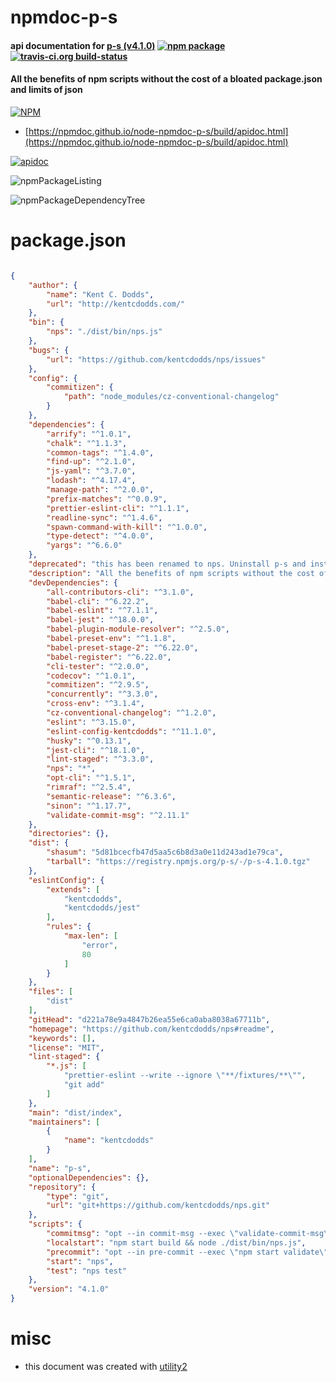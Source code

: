 # npmdoc-p-s

#### api documentation for  [p-s (v4.1.0)](https://github.com/kentcdodds/nps#readme)  [![npm package](https://img.shields.io/npm/v/npmdoc-p-s.svg?style=flat-square)](https://www.npmjs.org/package/npmdoc-p-s) [![travis-ci.org build-status](https://api.travis-ci.org/npmdoc/node-npmdoc-p-s.svg)](https://travis-ci.org/npmdoc/node-npmdoc-p-s)

#### All the benefits of npm scripts without the cost of a bloated package.json and limits of json

[![NPM](https://nodei.co/npm/p-s.png?downloads=true&downloadRank=true&stars=true)](https://www.npmjs.com/package/p-s)

- [https://npmdoc.github.io/node-npmdoc-p-s/build/apidoc.html](https://npmdoc.github.io/node-npmdoc-p-s/build/apidoc.html)

[![apidoc](https://npmdoc.github.io/node-npmdoc-p-s/build/screenCapture.buildCi.browser.%252Ftmp%252Fbuild%252Fapidoc.html.png)](https://npmdoc.github.io/node-npmdoc-p-s/build/apidoc.html)

![npmPackageListing](https://npmdoc.github.io/node-npmdoc-p-s/build/screenCapture.npmPackageListing.svg)

![npmPackageDependencyTree](https://npmdoc.github.io/node-npmdoc-p-s/build/screenCapture.npmPackageDependencyTree.svg)



# package.json

```json

{
    "author": {
        "name": "Kent C. Dodds",
        "url": "http://kentcdodds.com/"
    },
    "bin": {
        "nps": "./dist/bin/nps.js"
    },
    "bugs": {
        "url": "https://github.com/kentcdodds/nps/issues"
    },
    "config": {
        "commitizen": {
            "path": "node_modules/cz-conventional-changelog"
        }
    },
    "dependencies": {
        "arrify": "^1.0.1",
        "chalk": "^1.1.3",
        "common-tags": "^1.4.0",
        "find-up": "^2.1.0",
        "js-yaml": "^3.7.0",
        "lodash": "^4.17.4",
        "manage-path": "^2.0.0",
        "prefix-matches": "^0.0.9",
        "prettier-eslint-cli": "^1.1.1",
        "readline-sync": "^1.4.6",
        "spawn-command-with-kill": "^1.0.0",
        "type-detect": "^4.0.0",
        "yargs": "^6.6.0"
    },
    "deprecated": "this has been renamed to nps. Uninstall p-s and install nps instead",
    "description": "All the benefits of npm scripts without the cost of a bloated package.json and limits of json",
    "devDependencies": {
        "all-contributors-cli": "^3.1.0",
        "babel-cli": "^6.22.2",
        "babel-eslint": "^7.1.1",
        "babel-jest": "^18.0.0",
        "babel-plugin-module-resolver": "^2.5.0",
        "babel-preset-env": "^1.1.8",
        "babel-preset-stage-2": "^6.22.0",
        "babel-register": "^6.22.0",
        "cli-tester": "^2.0.0",
        "codecov": "^1.0.1",
        "commitizen": "^2.9.5",
        "concurrently": "^3.3.0",
        "cross-env": "^3.1.4",
        "cz-conventional-changelog": "^1.2.0",
        "eslint": "^3.15.0",
        "eslint-config-kentcdodds": "^11.1.0",
        "husky": "^0.13.1",
        "jest-cli": "^18.1.0",
        "lint-staged": "^3.3.0",
        "nps": "*",
        "opt-cli": "^1.5.1",
        "rimraf": "^2.5.4",
        "semantic-release": "^6.3.6",
        "sinon": "^1.17.7",
        "validate-commit-msg": "^2.11.1"
    },
    "directories": {},
    "dist": {
        "shasum": "5d81bcecfb47d5aa5c6b8d3a0e11d243ad1e79ca",
        "tarball": "https://registry.npmjs.org/p-s/-/p-s-4.1.0.tgz"
    },
    "eslintConfig": {
        "extends": [
            "kentcdodds",
            "kentcdodds/jest"
        ],
        "rules": {
            "max-len": [
                "error",
                80
            ]
        }
    },
    "files": [
        "dist"
    ],
    "gitHead": "d221a78e9a4847b26ea55e6ca0aba8038a67711b",
    "homepage": "https://github.com/kentcdodds/nps#readme",
    "keywords": [],
    "license": "MIT",
    "lint-staged": {
        "*.js": [
            "prettier-eslint --write --ignore \"**/fixtures/**\"",
            "git add"
        ]
    },
    "main": "dist/index",
    "maintainers": [
        {
            "name": "kentcdodds"
        }
    ],
    "name": "p-s",
    "optionalDependencies": {},
    "repository": {
        "type": "git",
        "url": "git+https://github.com/kentcdodds/nps.git"
    },
    "scripts": {
        "commitmsg": "opt --in commit-msg --exec \"validate-commit-msg\"",
        "localstart": "npm start build && node ./dist/bin/nps.js",
        "precommit": "opt --in pre-commit --exec \"npm start validate\"",
        "start": "nps",
        "test": "nps test"
    },
    "version": "4.1.0"
}
```



# misc
- this document was created with [utility2](https://github.com/kaizhu256/node-utility2)
